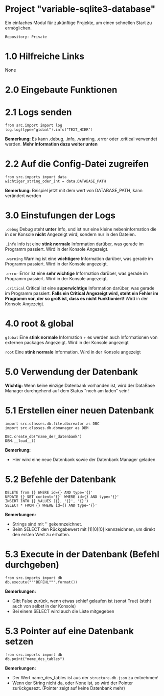 # Project "variable-sqlite3-database"
Ein einfaches Modul für zukünftige Projekte, um einen schnellen Start zu ermöglichen.


`Repository: Private`


# 1.0 Hilfreiche Links
None

# 2.0 Eingebaute Funktionen

# 2.1 Logs senden
```
from src.import import log
log.log(type="global").info("TEXT_HIER")
```
**Bemerkung:** Es kann .debug, .info, .warning, .error oder .critical verwendet werden. **Mehr Information dazu weiter unten**

# 2.2 Auf die Config-Datei zugreifen 
```
from src.imports import data
wichtiger_string_oder_int = data.DATABASE_PATH
```
**Bemerkung:** Beispiel jetzt mit dem wert von DATABASE_PATH, kann verändert werden

# 3.0 Einstufungen der Logs

`.debug`
Debug steht **unter** Info, und ist nur eine kleine nebeninformation die in der Konsole **nicht** Angezeigt wird, sondern nur in den Dateien.

`.info`
Info ist eine **stink normale** Information darüber, was gerade im Programm passiert. Wird in der Konsole Angezeigt.

`.warning`
Warning ist eine **wichtigere** Information darüber, was gerade im Programm passiert. Wird in der Konsole angezeigt.

`.error`
Error ist eine **sehr wichtige** Information darüber, was gerade im Programm passiert. Wird in der Konsole angezeigt.

`.critical`
Critical ist eine **superwichtige** Information darüber, was gerade im Programm passiert. **Falls ein Critical Angezeigt wird, steht ein Fehler im Programm vor, der so groß ist, dass es nicht Funktioniert!** Wird in der Konsole Angezeigt.

# 4.0 root & global

`global`
Eine **stink normale** Information + es werden auch Informationen von externen packages Angezeigt. Wird in der Konsole angezeigt

`root`
Eine **stink normale** Information. Wird in der Konsole angezeigt

# 5.0 Verwendung der Datenbank

**Wichtig:** Wenn keine einzige Datenbank vorhanden ist, wird der DataBase Manager durchgehend auf dem Status "noch am laden" sein!

# 5.1 Erstellen einer neuen Datenbank
```
import src.classes.db.file.dbcreator as DBC
import src.classes.db.dbmanager as DBM

DBC.create_db("name_der_datenbank")
DBM.__load__()
```
**Bemerkung:** 
- Hier wird eine neue Datenbank sowie der Datenbank Manager geladen.

# 5.2 Befehle der Datenbank
```
DELETE from {} WHERE id={} AND type='{}'
UPDATE {} SET content='{}' WHERE id={} AND type='{}'
INSERT INTO {} VALUES ({}, '{}', '{}')
SELECT * FROM {} WHERE id={} AND type='{}'
```
**Bemerkungen:** 
- Strings sind mit '' gekennzeichnet.
- Beim SELECT den Rückgabewert mit [1][0][0] kennzeichnen, um direkt den ersten Wert zu erhalten.

# 5.3 Execute in der Datenbank (Befehl durchgeben)
```
from src.imports import db
db.execute("""BEFEHL""".format())
```
**Bemerkungen:**
- Gibt False zurück, wenn etwas schief gelaufen ist (sonst True) (steht auch von selbst in der Konsole)
- Bei einem SELECT wird auch die Liste mitgegeben

# 5.3 Pointer auf eine Datenbank setzen
```
from src.imports import db
db.point("name_des_tables")
```
**Bemerkungen:**
- Der Wert name_des_tables ist aus der `structure.db.json` zu entnehmen!
- Wenn der String nicht da, oder None ist, so wird der Pointer zurückgesezt. (Pointer zeigt auf keine Datenbank mehr)
